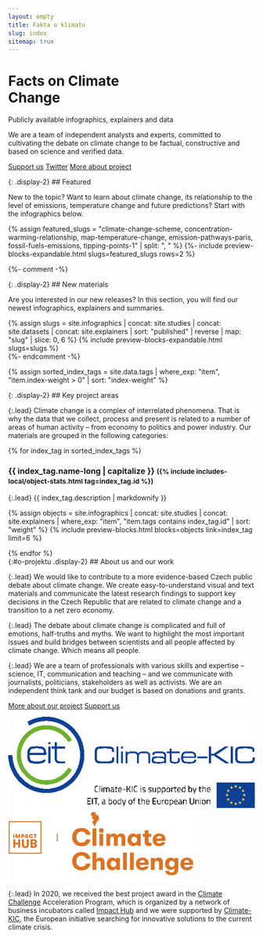 ```yaml
---
layout: empty
title: Fakta o klimatu
slug: index
sitemap: true
---
```

<div class="section intro pb-4">
    <div class="container">
        <h1 class="display-1" id="home">Facts on Climate<br>Change</h1>
        <span class="tagline">Publicly available <span class='nobr'>infographics, explainers and data</span></span>
        <p>We are a team of independent analysts and experts, committed to cultivating the debate on climate change to be factual, constructive and based on science and verified data.<br/>
        </p>
        <p class="intro-buttons">
            <a href="{{ site.fundraising }}" class="btn btn-primary"><i class="fas fa-fw fa-heart"></i> Support us</a>
            <a href="https://twitter.com/{{ site.twitter }}" target="_blank" class="btn btn-secondary"><i class="fab fa-fw fa-twitter"></i> Twitter</a>
            <a href="#o-projektu" class="btn btn-secondary"><i class="fas fa-fw fa-info"></i> More about project</a>
        </p>
    </div>
</div>

<div class="section pt-4 bg-extralight-blue"><div class="container" markdown="1">
{: .display-2}
## Featured

<p class="lead mb-0">New to the topic? Want to learn about climate change, its relationship to the level of emissions, temperature change and future predictions? Start with the infographics below.</p>
    {% assign featured_slugs = "climate-change-scheme, concentration-warming-relationship, map-temperature-change, emission-pathways-paris, fossil-fuels-emissions, tipping-points-1" | split: ", " %}
    {%- include preview-blocks-expandable.html slugs=featured_slugs rows=2 %}
</div></div>

{%- comment -%}
<div class="section pt-4 bg-extralight-blue"><div class="container" markdown="1">
{: .display-2}
## New materials

<p class="lead mb-0">Are you interested in our new releases? In this section, you will find our newest infographics, explainers and summaries.</p>
{% assign slugs = site.infographics | concat: site.studies | concat: site.datasets | concat: site.explainers | sort: "published" | reverse | map: "slug" | slice: 0, 6 %}
{% include preview-blocks-expandable.html slugs=slugs %}
</div></div>
{%- endcomment -%}

{% assign sorted_index_tags = site.data.tags | where_exp: "item", "item.index-weight > 0" | sort: "index-weight" %}
<div class="section"><div class="container" markdown="1">
{: .display-2}
## Key project areas

{:.lead}
Climate change is a complex of interrelated phenomena. That is why the data that we collect, process and present is related to a number of areas of human activity – from economy to politics and power industry. Our materials are grouped in the following categories:

<div class="accordion" id="accordionExample">
{% for index_tag in sorted_index_tags %}
<div class="accordion-item">
    <div class="accordion-header collapsed" id="heading_{{ index_tag.id }}" role="button" data-toggle="collapse" data-target="#collapse_{{ index_tag.id }}" aria-expanded="false" aria-controls="collapse_{{ index_tag.id }}">
        <h3 class="display-3">
        <span class="fa fa-fw fa-chevron-up"></span>
        {{ index_tag.name-long | capitalize }}
        <small class="text-secondary d-none d-md-inline">({% include includes-local/object-stats.html tag=index_tag.id %})</small>
        </h3>
    </div>
    <div class="collapse" id="collapse_{{ index_tag.id }}"  aria-labelledby="heading_{{ index_tag.id }}" data-parent="#accordionExample" markdown="1">
{:.lead}
{{ index_tag.description | markdownify }}

{% assign objects = site.infographics | concat: site.studies | concat: site.explainers | where_exp: "item", "item.tags contains index_tag.id" | sort: "weight" %}
{% include preview-blocks.html blocks=objects link=index_tag limit=6 %}

</div>
</div>
{% endfor %}
</div> <!-- accordion end -->

</div></div>

<div class="section"><div class="container clearfix" markdown="1">
{:#o-projektu .display-2}
## About us and our work

{:.lead}
We would like to contribute to a more evidence-based Czech public debate about climate change.
We create easy-to-understand visual and text materials and communicate the latest research findings to support key decisions in the Czech Republic that are related to climate change and a transition to a net zero economy.

{:.lead}
The debate about climate change is complicated and full of emotions, half-truths and myths. We want to highlight the most important issues and build bridges between scientists and all people affected by climate change. Which means all people.

{:.lead}
We are a team of professionals with various skills and expertise – science, IT, communication and teaching – and we communicate with journalists, politicians, stakeholders as well as activists. We are an independent think tank and our budget is based on donations and grants.

<div class="row">
  <a href="/about" class="btn btn-primary btn-md-lg col"><i class="fas fa-fw fa-info"></i> More about our project</a>
  <a href="{{ site.fundraising }}" class="btn btn-primary btn-md-lg col"><i class="fas fa-fw fa-heart"></i> Support us</a>
</div>

<a href="https://www.climate-kic.org/" class="no-ext-link-icon"><img class="index-logos float-md-right" src="/assets-local/img/logo-climate-kic.png" alt="Climate-KIC logo"/></a>
<a href="https://climatechallenge.impacthub.cz/" class="no-ext-link-icon"><img class="index-logos float-md-right" src="/assets-local/img/logo-climate-challenge.png" alt="Climate Challenge logo"/></a>

{:.lead}
In 2020, we received the best project award in the [Climate Challenge](https://climatechallenge.impacthub.cz/) Acceleration Program, which is organized by a network of business incubators called [Impact Hub](https://impacthub.cz) and we were supported by [Climate-KIC](https://www.climate-kic.org/), the European initiative searching for innovative solutions to the current climate crisis.

</div></div>
